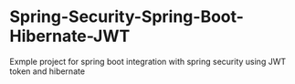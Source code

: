 # Spring-Security-Spring-Boot-Hibernate-JWT
Exmple project for spring boot integration with spring security using JWT token and hibernate
